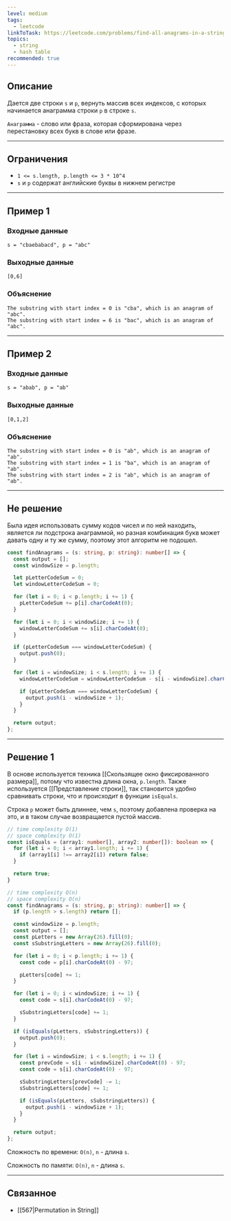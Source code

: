 ```yaml
---
level: medium
tags:
  - leetcode
linkToTask: https://leetcode.com/problems/find-all-anagrams-in-a-string/description/
topics:
  - string
  - hash table
recommended: true
---
```

## Описание

Дается две строки `s` и `p`, вернуть массив всех индексов, с которых начинается анаграмма строки `p` в строке `s`.

`Анаграмма` - слово или фраза, которая сформирована через перестановку всех букв в слове или фразе. 

---
## Ограничения

- `1 <= s.length, p.length <= 3 * 10^4`
- `s` и `p` содержат английские буквы в нижнем регистре

---
## Пример 1

### Входные данные

```
s = "cbaebabacd", p = "abc"
```
### Выходные данные

```
[0,6]
```
### Объяснение

```
The substring with start index = 0 is "cba", which is an anagram of "abc".
The substring with start index = 6 is "bac", which is an anagram of "abc".
```

---
## Пример 2

### Входные данные

```
s = "abab", p = "ab"
```
### Выходные данные

```
[0,1,2]
```
### Объяснение

```
The substring with start index = 0 is "ab", which is an anagram of "ab".
The substring with start index = 1 is "ba", which is an anagram of "ab".
The substring with start index = 2 is "ab", which is an anagram of "ab".
```

---

## Не решение

Была идея использовать сумму кодов чисел и по ней находить, является ли подстрока анаграммой, но разная комбинация букв может давать одну и ту же сумму, поэтому этот алгоритм не подошел.

```typescript
const findAnagrams = (s: string, p: string): number[] => {
  const output = [];
  const windowSize = p.length;

  let pLetterCodeSum = 0;
  let windowLetterCodeSum = 0;

  for (let i = 0; i < p.length; i += 1) {
    pLetterCodeSum += p[i].charCodeAt(0);
  }

  for (let i = 0; i < windowSize; i += 1) {
    windowLetterCodeSum += s[i].charCodeAt(0);
  }

  if (pLetterCodeSum === windowLetterCodeSum) {
    output.push(0);
  }

  for (let i = windowSize; i < s.length; i += 1) {
    windowLetterCodeSum = windowLetterCodeSum - s[i - windowSize].charCodeAt(0) + s[i].charCodeAt(0);

    if (pLetterCodeSum === windowLetterCodeSum) {
      output.push(i - windowSize + 1);
    }
  }

  return output;
};
```

---
## Решение 1

В основе используется техника [[Скользящее окно фиксированного размера]], потому что известна длина окна, `p.length`. Также используется [[Представление строки]], так становится удобно сравнивать строки, что и происходит в функции `isEquals`.

Строка `p` может быть длиннее, чем `s`, поэтому добавлена проверка на это, и в таком случае возвращается пустой массив.

```typescript
// time complexity O(1)
// space complexity O(1)
const isEquals = (array1: number[], array2: number[]): boolean => {
  for (let i = 0; i < array1.length; i += 1) {
    if (array1[i] !== array2[i]) return false;
  }

  return true;
}

// time complexity O(n)
// space complexity O(n)
const findAnagrams = (s: string, p: string): number[] => {
  if (p.length > s.length) return [];

  const windowSize = p.length;
  const output = [];
  const pLetters = new Array(26).fill(0);
  const sSubstringLetters = new Array(26).fill(0);

  for (let i = 0; i < p.length; i += 1) {
    const code = p[i].charCodeAt(0) - 97;

    pLetters[code] += 1;
  }

  for (let i = 0; i < windowSize; i += 1) {
    const code = s[i].charCodeAt(0) - 97;

    sSubstringLetters[code] += 1;
  }

  if (isEquals(pLetters, sSubstringLetters)) {
    output.push(0);
  }

  for (let i = windowSize; i < s.length; i += 1) {
    const prevCode = s[i - windowSize].charCodeAt(0) - 97;
    const code = s[i].charCodeAt(0) - 97;

    sSubstringLetters[prevCode] -= 1;
    sSubstringLetters[code] += 1;

    if (isEquals(pLetters, sSubstringLetters)) {
      output.push(i - windowSize + 1);
    }
  }

  return output;
};
```

Сложность по времени: `O(n)`, `n` - длина `s`.

Сложность по памяти: `O(n)`, `n` - длина `s`.

---
## Связанное

- [[567|Permutation in String]]